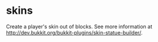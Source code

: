 skins
=====

Create a player's skin out of blocks. See more information at http://dev.bukkit.org/bukkit-plugins/skin-statue-builder/.
